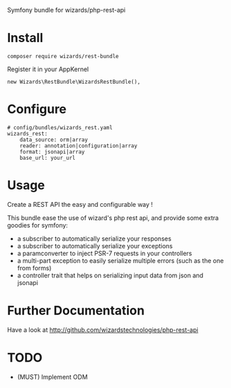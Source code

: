 Symfony bundle for wizards/php-rest-api

# Install
```
composer require wizards/rest-bundle
```

Register it in your AppKernel
```
new Wizards\RestBundle\WizardsRestBundle(),
```

# Configure
```
# config/bundles/wizards_rest.yaml
wizards_rest:
	data_source: orm|array
	reader: annotation|configuration|array
	format: jsonapi|array
	base_url: your_url
```

# Usage
Create a REST API the easy and configurable way !

This bundle ease the use of wizard's php rest api, and provide some extra goodies for symfony:
- a subscriber to automatically serialize your responses
- a subscriber to automatically serialize your exceptions
- a paramconverter to inject PSR-7 requests in your controllers
- a multi-part exception to easily serialize multiple errors (such as the one from forms)
- a controller trait that helps on serializing input data from json and jsonapi

# Further Documentation
Have a look at http://github.com/wizardstechnologies/php-rest-api

# TODO
- (MUST) Implement ODM
